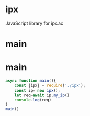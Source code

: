 # ipx
JavaScript library for ipx.ac
# main
# main
```js
async function main(){
    const {ipx} = require('./ipx');
    const ip= new ipx();
    let req=await ip.my_ip()
    console.log(req)
}
main()
```
